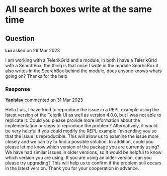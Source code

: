# All search boxes write at the same time

## Question

**Lui** asked on 29 Mar 2023

I am working with a TelerikGrid and a module, in both I have a TelerikGrid with a SearchBox, the thing is that once I write in the module SearhcBox it also writes in the SearchBox behind the module, does anyone knows whats going on? Thanks for the help

### Response

**Yanislav** commented on 31 Mar 2023

Hello Luis, I have tried to reproduce the issue in a REPL example using the latest version of the Telerik UI as well as version 4.0.0, but I was not able to replicate it. Could you please provide more information about the implementation or steps to reproduce the problem? Alternatively, it would be very helpful if you could modify the REPL example I'm sending you so that the issue is reproducible. This will allow us to examine the issue more closely and we can try to find a possible solution. In addition, could you please let me know which version of the package you are currently using? We have had similar issues in older versions, so it would be helpful to know which version you are using. If you are using an older version, can you please try upgrading? This will help us to confirm if the problem still occurs in the latest version. Thank you for your cooperation in advance.
